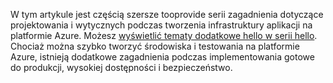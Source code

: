 W tym artykule jest częścią szersze tooprovide serii zagadnienia dotyczące projektowania i wytycznych podczas tworzenia infrastruktury aplikacji na platformie Azure. Możesz [wyświetlić tematy dodatkowe hello w serii hello](#next-steps). Chociaż można szybko tworzyć środowiska i testowania na platformie Azure, istnieją dodatkowe zagadnienia podczas implementowania gotowe do produkcji, wysokiej dostępności i bezpieczeństwo.

